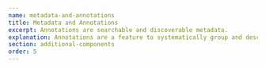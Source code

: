 ```yaml
---
name: metadata-and-annotations
title: Metadata and Annotations
excerpt: Annotations are searchable and discoverable metadata. 
explanation: Annotations are a feature to systematically group and describe things in Synapse. Add Annotations to Files, Folders and Projects to surface search terms across datasets, helping users to find and query data. 
section: additional-components
order: 5
---
```

